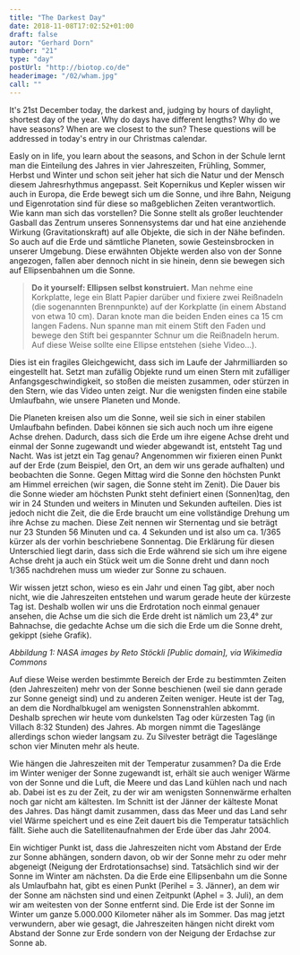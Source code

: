 ```yaml
---
title: "The Darkest Day"
date: 2018-11-08T17:02:52+01:00
draft: false
autor: "Gerhard Dorn"
number: "21"
type: "day"
postUrl: "http://biotop.co/de"
headerimage: "/02/wham.jpg"
call: ""
---
```

It's 21st December today, the darkest and, judging by hours of daylight, shortest day of the year. Why do days have different lengths? Why do we have seasons? When are we closest to the sun? These questions will be addressed in today's entry in our Christmas calendar.

Easly on in life, you learn about the seasons, and Schon in der Schule lernt man die Einteilung des Jahres in vier Jahreszeiten, Frühling, Sommer, Herbst und Winter und schon seit jeher hat sich die Natur und der Mensch diesem Jahresrhythmus angepasst. Seit Kopernikus und Kepler wissen wir auch in Europa, die Erde bewegt sich um die Sonne, und ihre Bahn, Neigung und Eigenrotation sind für diese so maßgeblichen Zeiten verantwortlich. Wie kann man sich das vorstellen? Die Sonne stellt als großer leuchtender Gasball das Zentrum unseres Sonnensystems dar und hat eine anziehende Wirkung (Gravitationskraft) auf alle Objekte, die sich in der Nähe befinden. So auch auf die Erde und sämtliche Planeten, sowie Gesteinsbrocken in unserer Umgebung. Diese erwähnten Objekte werden also von der Sonne angezogen, fallen aber dennoch nicht in sie hinein, denn sie bewegen sich auf Ellipsenbahnen um die Sonne.

> **Do it yourself: Ellipsen selbst konstruiert.** Man nehme eine Korkplatte, lege ein Blatt Papier darüber und fixiere zwei Reißnadeln (die sogenannten Brennpunkte) auf der Korkplatte (in einem Abstand von etwa 10 cm). Daran knote man die beiden Enden eines ca 15 cm langen Fadens. Nun spanne man mit einem Stift den Faden und bewege den Stift bei gespannter Schnur um die Reißnadeln herum. Auf diese Weise sollte eine Ellipse entstehen (siehe Video…).

Dies ist ein fragiles Gleichgewicht, dass sich im Laufe der Jahrmilliarden so eingestellt hat. Setzt man zufällig Objekte rund um einen Stern mit zufälliger Anfangsgeschwindigkeit, so stoßen die meisten zusammen, oder stürzen in den Stern, wie das Video unten zeigt. Nur die wenigsten finden eine stabile Umlaufbahn, wie unsere Planeten und Monde.

Die Planeten kreisen also um die Sonne, weil sie sich in einer stabilen Umlaufbahn befinden. Dabei können sie sich auch noch um ihre eigene Achse drehen. Dadurch, dass sich die Erde um ihre eigene Achse dreht und einmal der Sonne zugewandt und wieder abgewandt ist, entsteht Tag und Nacht. Was ist jetzt ein Tag genau? Angenommen wir fixieren einen Punkt auf der Erde (zum Beispiel, den Ort, an dem wir uns gerade aufhalten) und beobachten die Sonne. Gegen Mittag wird die Sonne den höchsten Punkt am Himmel erreichen (wir sagen, die Sonne steht im Zenit). Die Dauer bis die Sonne wieder am höchsten Punkt steht definiert einen (Sonnen)tag, den wir in 24 Stunden und weiters in Minuten und Sekunden aufteilen. Dies ist jedoch nicht die Zeit, die die Erde braucht um eine vollständige Drehung um ihre Achse zu machen. Diese Zeit nennen wir Sternentag und sie beträgt nur 23 Stunden 56 Minuten und ca. 4 Sekunden und ist also um ca. 1/365 kürzer als der vorhin beschriebene Sonnentag. Die Erklärung für diesen Unterschied liegt darin, dass sich die Erde während sie sich um ihre eigene Achse dreht ja auch ein Stück weit um die Sonne dreht und dann noch 1/365 nachdrehen muss um wieder zur Sonne zu schauen.

Wir wissen jetzt schon, wieso es ein Jahr und einen Tag gibt, aber noch nicht, wie die Jahreszeiten entstehen und warum gerade heute der kürzeste Tag ist. Deshalb wollen wir uns die Erdrotation noch einmal genauer ansehen, die Achse um die sich die Erde dreht ist nämlich um 23,4° zur Bahnachse, die gedachte Achse um die sich die Erde um die Sonne dreht, gekippt (siehe Grafik).

*Abbildung 1: NASA images by Reto Stöckli [Public domain], via Wikimedia Commons*

Auf diese Weise werden bestimmte Bereich der Erde zu bestimmten Zeiten (den Jahreszeiten) mehr von der Sonne beschienen (weil sie dann gerade zur Sonne geneigt sind) und zu anderen Zeiten weniger. Heute ist der Tag, an dem die Nordhalbkugel am wenigsten Sonnenstrahlen abkommt. Deshalb sprechen wir heute vom dunkelsten Tag oder kürzesten Tag (in Villach 8:32 Stunden) des Jahres. Ab morgen nimmt die Tageslänge allerdings schon wieder langsam zu. Zu Silvester beträgt die Tageslänge schon vier Minuten mehr als heute.

Wie hängen die Jahreszeiten mit der Temperatur zusammen? Da die Erde im Winter weniger der Sonne zugewandt ist, erhält sie auch weniger Wärme von der Sonne und die Luft, die Meere und das Land kühlen nach und nach ab. Dabei ist es zu der Zeit, zu der wir am wenigsten Sonnenwärme erhalten noch gar nicht am kältesten. Im Schnitt ist der Jänner der kälteste Monat des Jahres. Das hängt damit zusammen, dass das Meer und das Land sehr viel Wärme speichert und es eine Zeit dauert bis die Temperatur tatsächlich fällt. Siehe auch die Satellitenaufnahmen der Erde über das Jahr 2004.

Ein wichtiger Punkt ist, dass die Jahreszeiten nicht vom Abstand der Erde zur Sonne abhängen, sondern davon, ob wir der Sonne mehr zu oder mehr abgeneigt (Neigung der Erdrotationsachse) sind. Tatsächlich sind wir der Sonne im Winter am nächsten. Da die Erde eine Ellipsenbahn um die Sonne als Umlaufbahn hat, gibt es einen Punkt (Perihel = 3. Jänner), an dem wir der Sonne am nächsten sind und einen Zeitpunkt (Aphel = 3. Juli), an dem wir am weitesten von der Sonne entfernt sind. Die Erde ist der Sonne im Winter um ganze 5.000.000 Kilometer näher als im Sommer. Das mag jetzt verwundern, aber wie gesagt, die Jahreszeiten hängen nicht direkt vom Abstand der Sonne zur Erde sondern von der Neigung der Erdachse zur Sonne ab.
